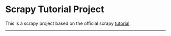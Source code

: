 Scrapy Tutorial Project
===================


This is a scrapy project based on the official scrapy [tutorial][1]. 

----------




  [1]: http://doc.scrapy.org/en/latest/intro/tutorial.html
  